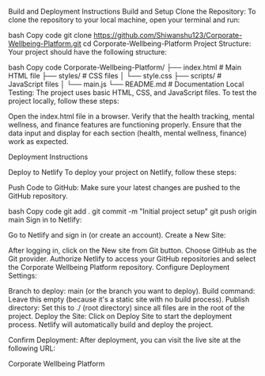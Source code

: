 Build and Deployment Instructions
Build and Setup
Clone the Repository: To clone the repository to your local machine, open your terminal and run:

bash
Copy code
git clone https://github.com/Shiwanshu123/Corporate-Wellbeing-Platform.git
cd Corporate-Wellbeing-Platform
Project Structure: Your project should have the following structure:

bash
Copy code
Corporate-Wellbeing-Platform/
├── index.html             # Main HTML file
├── styles/                # CSS files
│   └── style.css
├── scripts/               # JavaScript files
│   └── main.js
└── README.md              # Documentation
Local Testing: The project uses basic HTML, CSS, and JavaScript files. To test the project locally, follow these steps:

Open the index.html file in a browser.
Verify that the health tracking, mental wellness, and finance features are functioning properly.
Ensure that the data input and display for each section (health, mental wellness, finance) work as expected.

Deployment Instructions

Deploy to Netlify
To deploy your project on Netlify, follow these steps:

Push Code to GitHub: Make sure your latest changes are pushed to the GitHub repository.

bash
Copy code
git add .
git commit -m "Initial project setup"
git push origin main
Sign in to Netlify:

Go to Netlify and sign in (or create an account).
Create a New Site:

After logging in, click on the New site from Git button.
Choose GitHub as the Git provider.
Authorize Netlify to access your GitHub repositories and select the Corporate Wellbeing Platform repository.
Configure Deployment Settings:

Branch to deploy: main (or the branch you want to deploy).
Build command: Leave this empty (because it's a static site with no build process).
Publish directory: Set this to ./ (root directory) since all files are in the root of the project.
Deploy the Site: Click on Deploy Site to start the deployment process. Netlify will automatically build and deploy the project.

Confirm Deployment: After deployment, you can visit the live site at the following URL:

Corporate Wellbeing Platform

